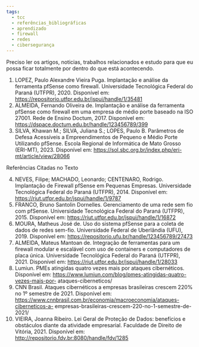 ```yaml
---
tags:
  - tcc
  - referências_bibliográficas
  - aprendizado
  - firewall
  - redes
  - cibersegurança
---
```

Preciso ler os artigos, noticias, trabalhos relacionados e estudo para que eu possa ficar totalmente por dentro do que está acontecendo.

1. LOPEZ, Paulo Alexandre Vieira Puga. Implantação e análise da ferramenta 
pfSense como firewall. Universidade Tecnológica Federal do Paraná (UTFPR), 2020. 
Disponível em: https://repositorio.utfpr.edu.br/jspui/handle/1/35481
2. ALMEIDA, Fernando Oliveira de. Implantação e análise da ferramenta 
pfSense como firewall em uma empresa de médio porte baseado na ISO 27001. Rede 
de Ensino Doctum, 2017. Disponível em: 
https://dspace.doctum.edu.br/handle/123456789/399
3. SILVA, Khawan M.; SILVA, Juliana S.; LOPES, Paulo B. Parâmetros de 
Defesa Acessíveis a Empreendimentos de Pequeno e Médio Porte Utilizando 
pfSense. Escola Regional de Informática de Mato Grosso (ERI-MT), 2023. Disponível 
em: https://sol.sbc.org.br/index.php/eri-mt/article/view/28066

Referências Citadas no Texto

4. NEVES, Filipe; MACHADO, Leonardo; CENTENARO, Rodrigo. Implantação 
de Firewall pfSense em Pequenas Empresas. Universidade Tecnológica Federal do 
Paraná (UTFPR), 2014. Disponível em: https://riut.utfpr.edu.br/jspui/handle/1/9787
5. FRANCO, Bruno Santolin Dornelles. Gerenciamento de uma rede sem fio 
com pfSense. Universidade Tecnológica Federal do Paraná (UTFPR), 2015. 
Disponível em: https://riut.utfpr.edu.br/jspui/handle/1/16872
6. MOURA, Matheus José de. Uso do sistema pfSense para a coleta de dados 
de redes sem-fio. Universidade Federal de Uberlândia (UFU), 2019. Disponível em: 
https://repositorio.ufu.br/handle/123456789/27473
7. ALMEIDA, Mateus Mantoan de. Integração de ferramentas para um firewall 
modular e escalável com uso de containers e computadores de placa única. 
Universidade Tecnológica Federal do Paraná (UTFPR), 2021. Disponível em: 
https://riut.utfpr.edu.br/jspui/handle/1/28033
8. Lumiun. PMEs atingidas quatro vezes mais por ataques cibernéticos. 
Disponível em: https://www.lumiun.com/blog/pmes-atingidas-quatro-vezes-mais-por-
ataques-ciberneticos/
9. CNN Brasil. Ataques cibernéticos a empresas brasileiras crescem 220% no 1º 
semestre de 2021. Disponível em: 
https://www.cnnbrasil.com.br/economia/macroeconomia/ataques-ciberneticos-a-
empresas-brasileiras-crescem-220-no-1-semestre-de-2021/
10. VIEIRA, Joanna Ribeiro. Lei Geral de Proteção de Dados: benefícios e 
obstáculos diante da atividade empresarial. Faculdade de Direito de Vitória, 2021. 
Disponível em: http://repositorio.fdv.br:8080/handle/fdv/1285 